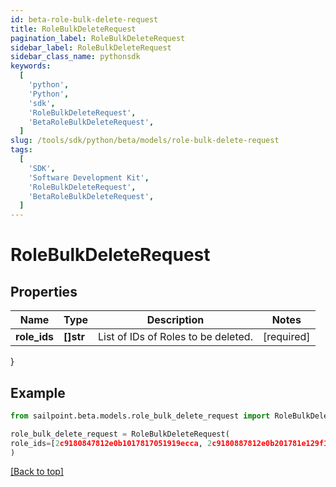 ```yaml
---
id: beta-role-bulk-delete-request
title: RoleBulkDeleteRequest
pagination_label: RoleBulkDeleteRequest
sidebar_label: RoleBulkDeleteRequest
sidebar_class_name: pythonsdk
keywords:
  [
    'python',
    'Python',
    'sdk',
    'RoleBulkDeleteRequest',
    'BetaRoleBulkDeleteRequest',
  ]
slug: /tools/sdk/python/beta/models/role-bulk-delete-request
tags:
  [
    'SDK',
    'Software Development Kit',
    'RoleBulkDeleteRequest',
    'BetaRoleBulkDeleteRequest',
  ]
---
```


# RoleBulkDeleteRequest

## Properties

| Name         | Type      | Description                         | Notes      |
| ------------ | --------- | ----------------------------------- | ---------- |
| **role_ids** | **[]str** | List of IDs of Roles to be deleted. | [required] |

}

## Example

```python
from sailpoint.beta.models.role_bulk_delete_request import RoleBulkDeleteRequest

role_bulk_delete_request = RoleBulkDeleteRequest(
role_ids=[2c9180847812e0b1017817051919ecca, 2c9180887812e0b201781e129f151816]
)

```

[[Back to top]](#)
